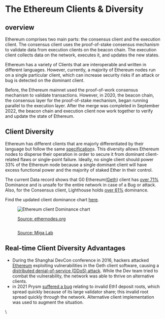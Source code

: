 # The Ethereum Clients & Diversity

## overview

Ethereum comprises two main parts: the consensus client and the execution client. The consensus client uses the proof-of-stake consensus mechanism to validate data from execution clients on the beacon chain. The execution client collects data on the network, executes it, and updates the new states.

Ethereum has a variety of Clients that are interoperable and written in different languages. However, currently, a majority of Ethereum nodes run on a single particular client, which can increase security risks if an attack or bug is detected on the dominant client.&#x20;

Before, the Ethereum mainnet used the proof-of-work consensus mechanism to validate transactions. However, in 2020, the beacon chain, the consensus layer for the proof-of-stake mechanism, began running parallel to the execution layer. After the merge was completed in September 2022, the beacon chain and execution client now work together to verify and update the state of Ethereum.



## Client Diversity

Ethereum has different clients that are majorly differentiated by their language but follow the same [specification](https://github.com/ethereum/consensus-specs)s. This diversity allows Ethereum nodes to disperse their operation in order to secure it from dominant client-related flaws or single-point failure. Ideally, no single client should power 33% of the Ethereum node because a single dominant client will have excess functional power and the majority of staked Ether in their control.

The current Data record shows that G0 Ethereum([Geth](https://geth.ethereum.org/docs/)) client has [over 71%](https://ethernodes.org/) Dominance and is unsafe for the entire network in case of a Bug or attack. Also, for the Consensus client, Lighthouse holds [over 61%](https://clientdiversity.org/) dominance.&#x20;

Find the updated client dominance chart [here](https://ethernodes.org/).

<figure><img src="https://lh6.googleusercontent.com/ns6ufP3YTXVmigJ38NKN04yA2EQhBR4N-an_-hw3UwkDkMDDW0Z9TWYoQ_sbCnCovSKQtHkVdE-Rwhcuh_VBwfT8gZ0u56fgtjcAMGkEe5LMmffAhWk6jD8F81nctAzXByS_ILY0YN_WEyGvQRm2hYoMjFC1Vu97ktjAvvzzniNAXBSfLAJ0VzzMULCatQ" alt="Ethereum client Dominance chart"><figcaption><p><a href="https://ethernodes.org/">Source: ethernodes.org</a></p></figcaption></figure>

<figure><img src="https://lh4.googleusercontent.com/0YE2XAd9FDJMuNbN1Q2HfOCUvj1Mqltx6i7ALoJ94RXdQ3NZUPx0ZwkKJ5bG53HD7aeBExYRbnQs34ciHQwf4Vdioxvk7x4wLGLa3vvO0575Bfo0-XALjhdJ64Hpk0CqPbpPVlB2WaWHM6z4C9cAQAa_YKwTOxX8j-ie4ggwvEbg_H-Jh_41Gyr2gLedqQ" alt=""><figcaption><p><a href="https://clientdiversity.org/">Source: Miga Lab</a></p></figcaption></figure>



## Real-time Client Diversity Advantages

* During the  Shanghai DevCon conference in 2016, hackers attacked [Ethereum](https://www.youtube.com/watch?v=nhr5nlMNvRQ) exploiting vulnerabilities in the Geth client software, causing a [distributed denial-of-service (DDoS) attack](https://blog.ethereum.org/2016/09/22/ethereum-network-currently-undergoing-dos-attack/?ref=hackernoon.com). While the Dev team tried to combat the vulnerability, the network was able to thrive on alternative clients.
* in 2021 Prysm [suffered a bug](https://github.com/prysmaticlabs/prysm/issues/8298) relating to invalid Eth1 deposit roots, which spread quickly because of its large validator share; this invalid root spread quickly through the network. Alternative client implementation was used to augment the situation.

\

